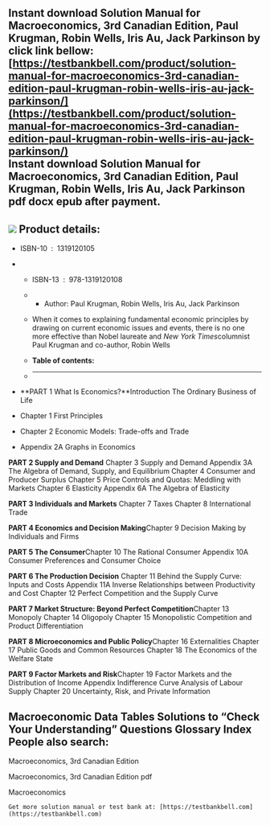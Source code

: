 Instant download **Solution Manual for Macroeconomics, 3rd Canadian Edition, Paul Krugman, Robin Wells, Iris Au, Jack Parkinson** by click link bellow:  
[https://testbankbell.com/product/solution-manual-for-macroeconomics-3rd-canadian-edition-paul-krugman-robin-wells-iris-au-jack-parkinson/](https://testbankbell.com/product/solution-manual-for-macroeconomics-3rd-canadian-edition-paul-krugman-robin-wells-iris-au-jack-parkinson/)  
**Instant download Solution Manual for Macroeconomics, 3rd Canadian Edition, Paul Krugman, Robin Wells, Iris Au, Jack Parkinson pdf docx epub after payment.**
--------------------------------------------------------------------------------------------------------------------------------------------------------------


![](https://testbankbell.com/wp-content/uploads/2023/05/9781319120085_SolutionManual.jpg)
**Product details:**
--------------------


* ISBN-10 ‏ : ‎ 1319120105
* * ISBN-13 ‏ : ‎ 978-1319120108
  * * Author: Paul Krugman, Robin Wells, Iris Au, Jack Parkinson
   
  * When it comes to explaining fundamental economic principles by drawing on current economic issues and events, there is no one more effective than Nobel laureate and *New York Times*columnist Paul Krugman and co-author, Robin Wells
  * **Table of contents:**
  * ----------------------
 
* **PART 1 What Is Economics?**Introduction The Ordinary Business of Life
* Chapter 1 First Principles
* Chapter 2 Economic Models: Trade-offs and Trade
* Appendix 2A Graphs in Economics


**PART 2 Supply and Demand**
Chapter 3 Supply and Demand
Appendix 3A The Algebra of Demand, Supply, and Equilibrium
Chapter 4 Consumer and Producer Surplus
Chapter 5 Price Controls and Quotas: Meddling with Markets
Chapter 6 Elasticity
Appendix 6A The Algebra of Elasticity

**PART 3 Individuals and Markets**
Chapter 7 Taxes
Chapter 8 International Trade

**PART 4 Economics and Decision Making**Chapter 9 Decision Making by Individuals and Firms

**PART 5 The Consumer**Chapter 10 The Rational Consumer
Appendix 10A Consumer Preferences and Consumer Choice

**PART 6 The Production Decision**
Chapter 11 Behind the Supply Curve: Inputs and Costs
Appendix 11A Inverse Relationships between Productivity and Cost
Chapter 12 Perfect Competition and the Supply Curve

**PART 7 Market Structure: Beyond Perfect Competition**Chapter 13 Monopoly
Chapter 14 Oligopoly
Chapter 15 Monopolistic Competition and Product Differentiation

**PART 8 Microeconomics and Public Policy**Chapter 16 Externalities
Chapter 17 Public Goods and Common Resources
Chapter 18 The Economics of the Welfare State

**PART 9 Factor Markets and Risk**Chapter 19 Factor Markets and the Distribution of Income
Appendix Indifference Curve Analysis of Labour Supply
Chapter 20 Uncertainty, Risk, and Private Information

Macroeconomic Data Tables
Solutions to “Check Your Understanding” Questions
Glossary
Index
**People also search:**
-----------------------


Macroeconomics, 3rd Canadian Edition

Macroeconomics, 3rd Canadian Edition pdf

Macroeconomics


    Get more solution manual or test bank at: [https://testbankbell.com](https://testbankbell.com)
